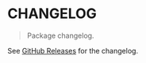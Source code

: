 # CHANGELOG

> Package changelog.

See [GitHub Releases](https://github.com/stdlib-js/string-base-right-pad/releases) for the changelog.